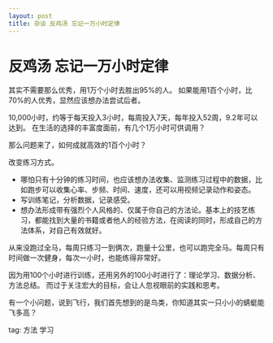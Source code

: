 ```yaml
---
layout: post
title: 杂谈 反鸡汤 忘记一万小时定律
---
```


# 反鸡汤 忘记一万小时定律

其实不需要那么优秀，用1万个小时去胜出95%的人。
如果能用1百个小时，比70%的人优秀，显然应该想办法尝试后者。
 
10,000小时，约等于每天投入3小时，每周投入7天，每年投入52周，9.2年可以达到。
在生活的选择的丰富度面前，有几个1万小时可供调用？
 
那么问题来了，如何成就高效的1百个小时？
 
改变练习方式。
* 哪怕只有十分钟的练习时间，也应该想办法收集、监测练习过程中的数据，比如跑步可以收集心率、步频、时间、速度，还可以用视频记录动作和姿态。
* 写训练笔记，分析数据，记录感受。
* 想办法形成带有强烈个人风格的、仅属于你自己的方法论。基本上的技艺练习，都能找到大量的书籍或者他人的经验方法，在阅读的同时，形成自己的方法体系，对自己有效就好。
 
从来没跑过全马，每周只练习一到俩次，跑量十公里，也可以跑完全马。每周只有时间做一次健身，每次一小时，也能练得非常好。
 
因为用100个小时进行训练，还用另外的100小时进行了：理论学习、数据分析、方法总结。
而过于关注宏大的目标，会让人忽视眼前的实践和思考。
 
有一个小问题，说到飞行，我们首先想到的是鸟类，你知道其实一只小小的蜻蜓能飞多高？

tag: 方法 学习